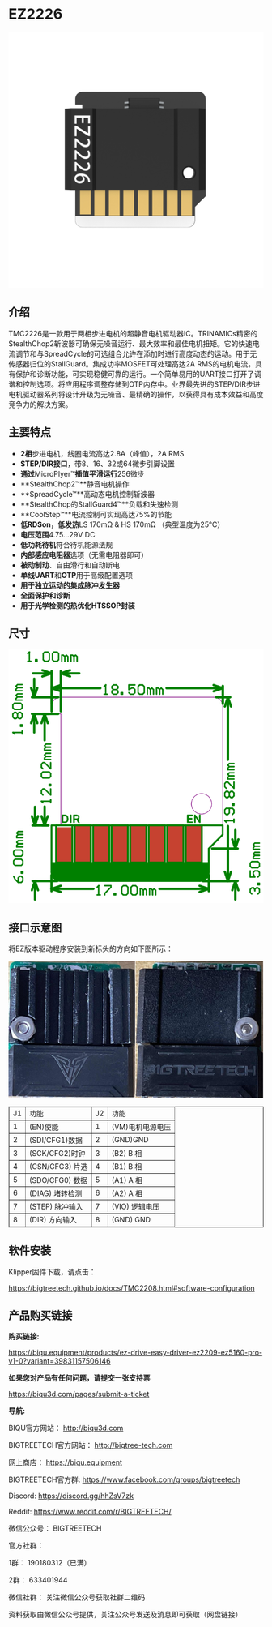 # EZ2226

<img src=img/EZ2226/EZ2226_Title.png width="600"/>

## **介绍**

TMC2226是一款用于两相步进电机的超静音电机驱动器IC。TRINAMICs精密的StealthChop2斩波器可确保无噪音运行、最大效率和最佳电机扭矩。它的快速电流调节和与SpreadCycle的可选组合允许在添加时进行高度动态的运动。用于无传感器归位的StallGuard。集成功率MOSFET可处理高达2A RMS的电机电流，具有保护和诊断功能，可实现稳健可靠的运行。一个简单易用的UART接口打开了调谐和控制选项。将应用程序调整存储到OTP内存中。业界最先进的STEP/DIR步进电机驱动器系列将设计升级为无噪音、最精确的操作，以获得具有成本效益和高度竞争力的解决方案。

## **主要特点**

- **2相**步进电机，线圈电流高达2.8A（峰值），2A RMS
- **STEP/DIR接口**，带8、16、32或64微步引脚设置
- **通过**MicroPlyer™**插值平滑运行**256微步
- **StealthChop2™**静音电机操作
- **SpreadCycle™**高动态电机控制斩波器
- **StealthChop的StallGuard4™**负载和失速检测
- **CoolStep™**电流控制可实现高达75%的节能
- **低RDSon，低发热**LS 170mΩ & HS 170mΩ （典型温度为25°C）
- **电压范围**4.75…29V DC
- **低功耗待机**符合待机能源法规
- **内部感应电阻器**选项（无需电阻器即可）
- **被动制动**、自由滑行和自动断电
- **单线UART**和**OTP**用于高级配置选项
- **用于独立运动的集成脉冲发生器**
- **全面保护和诊断**
- **用于光学检测的热优化HTSSOP封装**

## **尺寸**

<img src=img/EZ2208/EZ2208_Diagram.png width="600"/>

## **接口示意图**

将EZ版本驱动程序安装到新标头的方向如下图所示：

<img src=img/EZ5160Pro/EZ5160Pro_Interface3.png width="600"/>

<table border="1">
	<tr>
    <td>J1</td><td>功能</td><td>J2</td><td>功能</td></tr>
	<tr>
    <td>1</td><td>(EN)使能</td><td>1</td><td>(VM)电机电源电压</td></tr>
	<tr>
    <td>2</td><td>(SDI/CFG1)数据</td><td>2<td>(GND)GND</td></tr>
    <tr>
    <td>3</td><td>(SCK/CFG2)时钟</td><td>3</td><td>(B2) B 相</td></tr>
    <tr>
    <td>4</td><td>(CSN/CFG3) 片选</td><td>4</td><td>(B1) B 相</td></tr>
    <tr>
    <td>5</td><td>(SDO/CFG0) 数据</td><td>5</td><td>(A1) A 相</td></tr>
    <tr>
    <td>6</td><td>(DIAG) 堵转检测</td><td>6</td><td>(A2) A 相</td></tr>
    <tr>
    <td>7</td><td>(STEP) 脉冲输入</td><td>7</td><td>(VIO) 逻辑电压</td></tr>
    <tr>
    <td>8</td><td>(DIR) 方向输入</td><td>8</td><td>(GND) GND</td></tr>
    <tr>
</table>

## **软件安装**

Klipper固件下载，请点击：

https://bigtreetech.github.io/docs/TMC2208.html#software-configuration



## 产品购买链接

**购买链接:**

https://biqu.equipment/products/ez-drive-easy-driver-ez2209-ez5160-pro-v1-0?variant=39831157506146



**如果您对产品有任何问题，请提交一张支持票**

https://biqu3d.com/pages/submit-a-ticket



**导航:**

BIQU官方网站：                            							  http://biqu3d.com

BIGTREETECH官方网站：            				 			 http://bigtree-tech.com

网上商店：                                          				 		https://biqu.equipment

BIGTREETECH官方群: 								  			  https://www.facebook.com/groups/bigtreetech

Discord: 																	   https://discord.gg/hhZsV7zk

Reddit:																		  https://www.reddit.com/r/BIGTREETECH/

微信公众号：																BIGTREETECH 

官方社群：

1群：																			190180312（已满）

2群：																			633401944

微信社群：																   关注微信公众号获取社群二维码

资料获取由微信公众号提供，关注公众号发送及消息即可获取（网盘链接）
